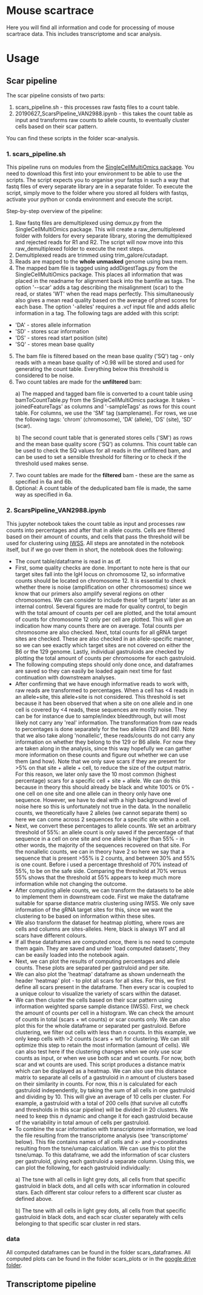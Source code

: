 # Mouse scartrace
Here you will find all information and code for processing of mouse scartrace data. This includes transcriptome and scar analysis.

# Usage
## Scar pipeline
The scar pipeline consists of two parts: 
1. scars_pipeline.sh - this processes raw fastq files to a count table. 
2. 20190627_ScarsPipeline_VAN2988.ipynb - this takes the count table as input and transforms raw counts to allele counts, to eventually cluster cells based on their scar pattern.

You can find these scripts in the folder scar-analysis.

### 1. scars_pipeline.sh
This pipeline runs on modules from the [SingleCellMultiOmics package](https://github.com/BuysDB/SingleCellMultiOmics). You need to download this first into your environment to be able to use the scripts. The script expects you to organise your fastqs in such a way that fastq files of every separate library are in a separate folder. To execute the script, simply move to the folder where you stored all folders with fastqs, activate your python or conda environment and execute the script.  

Step-by-step overview of the pipeline:
1. Raw fastq files are demultiplexed using demux.py from the SingleCellMultiOmics package. This will create a raw_demultiplexed folder with folders for every separate library, storing the demultiplexed and rejected reads for R1 and R2. The script will now move into this raw_demultiplexed folder to execute the next steps.
2. Demultiplexed reads are trimmed using trim_galore/cutadapt.
3. Reads are mapped to the **whole unmasked** genome using bwa mem.
4. The mapped bam file is tagged using addDigestTags.py from the SingleCellMultiOmics package. This places all information that was placed in the readname for alignment back into the bamfile as tags. The option '--scar' adds a tag describing the misalignment (scar) to the read, or states 'WT' when the read maps perfectly. This simultaneously also gives a mean read quality based on the average of phred scores for each base. The option '-alleles' requires a .vcf input file and adds allelic information in a tag. The following tags are added with this script:
- 'DA' - stores allele information
- 'SD' - stores scar information
- 'DS' - stores read start position (site)
- 'SQ' - stores mean base quality
5. The bam file is filtered based on the mean base quality ('SQ') tag - only reads with a mean base quality of >0.98 will be stored and used for generating the count table. Everything below this threshold is considered to be noise.
6. Two count tables are made for the **unfiltered** bam: <p>
a) The mapped and tagged bam file is converted to a count table using bamToCountTable.py from the SingleCellMultiOmics package. It takes '-joinedFeatureTags' as columns and '-sampleTags' as rows for this count table. For columns, we use the 'SM' tag (samplename). For rows, we use the following tags: 'chrom' (chromosome), 'DA' (allele), 'DS' (site), 'SD' (scar). <p>
b) The second count table that is generated stores cells ('SM') as rows and the mean base quality score ('SQ') as columns. This count table can be used to check the SQ values for all reads in the unfiltered bam, and can be used to set a sensible threshold for filtering or to check if the threshold used makes sense.
7. Two count tables are made for the **filtered** bam - these are the same as specified in 6a and 6b. 
8. Optional: A count table of the deduplicated bam file is made, the same way as specified in 6a.

### 2. ScarsPipeline_VAN2988.ipynb
This jupyter notebook takes the count table as input and processes raw counts into percentages and after that in allele counts. Cells are filtered based on their amount of counts, and cells that pass the threshold will be used for clustering using [IWSS](https://github.com/BuysDB/IWSS). All steps are annotated in the notebook itself, but if we go over them in short, the notebook does the following:
- The count table/dataframe is read in as df.
- First, some quality checks are done. Important to note here is that our target sites fall into the IgH locus on chromosome 12, so informative counts should be located on chromosome 12. It is essential to check whether there is noise (amplification on other chromosomes) since we know that our primers also amplify several regions on other chromosomes. We can consider to include these 'off targets' later as an internal control. Several figures are made for quality control, to begin with the total amount of counts per cell are plotted, and the total amount of counts for chromosome 12 only per cell are plotted. This will give an indication how many counts there are on average. Total counts per chromosome are also checked. Next, total counts for all gRNA target sites are checked. These are also checked in an allele-specific manner, so we can see exactly which target sites are not covered on either the B6 or the 129 genome. Lastly, individual gastruloids are checked by plotting the total amount of counts per chromosome for each gastruloid. 
- The following computing steps should only done once, and dataframes are saved so they can easily be loaded again next time for fast continuation with downstream analyses.
- After confirming that we have enough informative reads to work with, raw reads are transformed to percentages. When a cell has <4 reads in an allele+site, this allele+site is not considered. This threshold is set because it has been observed that when a site on one allele and in one cell is covered by <4 reads, these sequences are mostly noise. They can be for instance due to sample/index bleedthrough, but will most likely not carry any 'real' information. The transformation from raw reads to percentages is done separately for the two alleles (129 and B6). Note that we also take along 'nonallelic', these reads/counts do not carry any information on whether they belong to the 129 or B6 allele. For now they are taken along in the analysis, since this way hopefully we can gather more information on these counts and figure out whether we can use them (and how). Note that we only save scars if they are present for >5% on that site + allele + cell, to reduce the size of the output matrix. For this reason, we later only save the 10 most common (highest percentage) scars for a specific cell + site + allele. We can do this because in theory this should already be black and white 100% or 0% - one cell on one site and one allele can in theory only have one sequence. However, we have to deal with a high background level of noise here so this is unfortunately not true in the data. In the nonallelic counts, we theoretically have 2 alleles (we cannot separate them) so here we can come across 2 sequences for a specific site within a cell.
- Next, we convert these percentages to allele counts. We set an arbitrary threshold of 55%: an allele count is only saved if the percentage of that sequence in a cell on one site and one allele is higher than 55% - in other words, the majority of the sequences recovered on that site. For the nonallelic counts, we can in theory have 2 so here we say that a sequence that is present >55% is 2 counts, and between 30% and 55% is one count. Before i used a percentage threshold of 70% instead of 55%, to be on the safe side. Comparing the threshold at 70% versus 55% shows that the threshold at 55% appears to keep much more information while not changing the outcome.
- After computing allele counts, we can transform the datasets to be able to implement them in downstream code. First we make the dataframe suitable for sparse distance matrix clustering using IWSS. We only save information of the gRNA target sites for this, since we want the clustering to be based on information within these sites.
- We also transform the dataset for heatmap plotting, where rows are cells and columns are sites-alleles. Here, black is always WT and all scars have different colours.
- If all these dataframes are computed once, there is no need to compute them again. They are saved and under 'load computed datasets', they can be easily loaded into the notebook again.
- Next, we can plot the results of computing percentages and allele counts. These plots are separated per gastruloid and per site.
- We can also plot the 'heatmap' dataframe as shown underneath the header 'heatmap' plot - to plot all scars for all sites. For this, we first define all scars present in the dataframe. Then every scar is coupled to a unique colour to visualize the variety of scars within the dataset.
- We can then cluster the cells based on their scar pattern using information weighted sparse sample distance (IWSS). First, we check the amount of counts per cell in a histogram. We can check the amount of counts in total (scars + wt counts) or scar counts only. We can also plot this for the whole dataframe or separated per gastruloid. Before clustering, we filter out cells with less than *n* counts. In this example, we only keep cells with >2 counts (scars + wt) for clustering. We can still optimize this step to retain the most information (amount of cells). We can also test here if the clustering changes when we only use scar counts as input, or when we use both scar and wt counts. For now, both scar and wt counts are used. This script produces a distance matrix which can be displayed as a heatmap. We can also use this distance matrix to separate all cells of a gastruloid in *n* amount of clusters based on their similarity in counts. For now, this *n* is calculated for each gastruloid independently, by taking the sum of all cells in one gastruloid and dividing by 10. This will give an average of 10 cells per cluster. For example, a gastruloid with a total of 200 cells (that survive all cutoffs and thresholds in this scar pipeline) will be divided in 20 clusters. We need to keep this *n* dynamic and change it for each gastruloid because of the variability in total amoun of cells per gastruloid.
- To combine the scar information with transcriptome information, we load the file resulting from the transcriptome analysis (see 'transcriptome' below). This file contains names of all cells and x- and y-coordinates resulting from the tsne/umap calculation. We can use this to plot the tsne/umap. To this dataframe, we add the information of scar clusters per gastruloid, giving each gastruloid a separate column. Using this, we can plot the following, for each gastruloid individually: <p>
a) The tsne with all cells in light grey dots, all cells from that specific gastruloid in black dots, and all cells with scar information in coloured stars. Each different star colour refers to a different scar cluster as defined above. <p> 
  b) The tsne with all cells in light grey dots, all cells from that specific gastruloid in black dots, and each scar cluster separately with cells belonging to that specific scar cluster in red stars. 
  
### data
All computed dataframes can be found in the folder scars_dataframes. All computed plots can be found in the folder scars_plots or in the [google drive folder](https://drive.google.com/drive/folders/1TJdEZdU4wjjOUDRJwAdrQOLKHkJjUW-y?usp=sharing).


## Transcriptome pipeline
